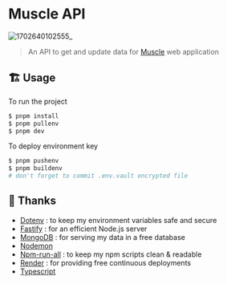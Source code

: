 # Muscle API
![1702640102555_](https://github.com/babforlife/muscle-api/assets/55501953/ad0fa98a-d304-4b6d-98d5-259c5b672426)
> An API to get and update data for [Muscle](https://github.com/babforlife/muscle) web application

## 🏗️ Usage
To run the project
```bash
$ pnpm install
$ pnpm pullenv
$ pnpm dev
```
To deploy environment key
```bash
$ pnpm pushenv
$ pnpm buildenv
# don't forget to commit .env.vault encrypted file
```

## 🙏 Thanks

- [Dotenv](https://github.com/motdotla/dotenv) : to keep my environment variables safe and secure
- [Fastify](https://github.com/fastify/fastify) : for an efficient Node.js server
- [MongoDB](https://www.mongodb.com/) : for serving my data in a free database
- [Nodemon](https://github.com/remy/nodemon)
- [Npm-run-all](https://github.com/mysticatea/npm-run-all) : to keep my npm scripts clean & readable
- [Render](https://render.com/) : for providing free continuous deployments
- [Typescript](https://github.com/Microsoft/TypeScript)
